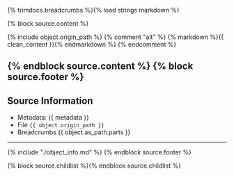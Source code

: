 {% trimdocs.breadcrumbs %}{% load strings markdown %}

{% block source.content %}

{% include object.origin_path %}
{% comment "alt" %}
{% markdown %}{{ clean_content }}{% endmarkdown %}
{% endcomment %}

{% endblock source.content %}
{% block source.footer %}
---
## Source Information

+ Metadata: {{ metadata }}
+ File `{{ object.origin_path }}`
+ Breadcrumbs {{ object.as_path.parts }}

---
{% include "./object_info.md" %}
{% endblock source.footer %}

{% block source.childlist %}{% endblock source.childlist %}
